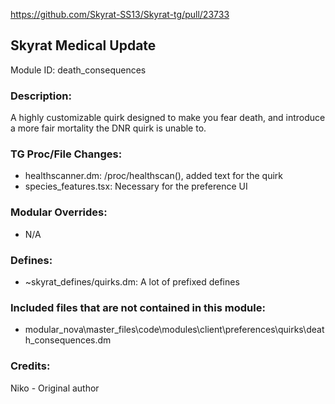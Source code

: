 <!-- This should be copy-pasted into the root of your module folder as readme.md -->

https://github.com/Skyrat-SS13/Skyrat-tg/pull/23733

## Skyrat Medical Update <!--Title of your addition.-->

Module ID: death_consequences <!-- Uppercase, UNDERSCORE_CONNECTED name of your module, that you use to mark files. This is so people can case-sensitive search for your edits, if any. -->

### Description:

A highly customizable quirk designed to make you fear death, and introduce a more fair mortality the DNR quirk is unable to.

<!-- Here, try to describe what your PR does, what features it provides and any other directly useful information. -->

### TG Proc/File Changes:

- healthscanner.dm: /proc/healthscan(), added text for the quirk
- species_features.tsx: Necessary for the preference UI
<!-- If you edited any core procs, you should list them here. You should specify the files and procs you changed.
E.g: 
- `code/modules/mob/living.dm`: `proc/overriden_proc`, `var/overriden_var`
-->

### Modular Overrides:

- N/A
<!-- If you added a new modular override (file or code-wise) for your module, you should list it here. Code files should specify what procs they changed, in case of multiple modules using the same file.
E.g: 
- `modular_nova/master_files/sound/my_cool_sound.ogg`
- `modular_nova/master_files/code/my_modular_override.dm`: `proc/overriden_proc`, `var/overriden_var`
-->

### Defines:

- ~skyrat_defines/quirks.dm: A lot of prefixed defines
<!-- If you needed to add any defines, mention the files you added those defines in, along with the name of the defines. -->

### Included files that are not contained in this module:

- modular_nova\master_files\code\modules\client\preferences\quirks\death_consequences.dm

<!-- Likewise, be it a non-modular file or a modular one that's not contained within the folder belonging to this specific module, it should be mentioned here. Good examples are icons or sounds that are used between multiple modules, or other such edge-cases. -->

### Credits:

Niko - Original author

<!-- Here go the credits to you, dear coder, and in case of collaborative work or ports, credits to the original source of the code. -->
